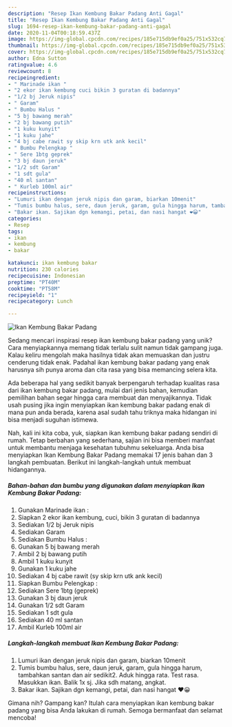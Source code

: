 ```yaml
---
description: "Resep Ikan Kembung Bakar Padang Anti Gagal"
title: "Resep Ikan Kembung Bakar Padang Anti Gagal"
slug: 1694-resep-ikan-kembung-bakar-padang-anti-gagal
date: 2020-11-04T00:18:59.437Z
image: https://img-global.cpcdn.com/recipes/185e715db9ef0a25/751x532cq70/ikan-kembung-bakar-padang-foto-resep-utama.jpg
thumbnail: https://img-global.cpcdn.com/recipes/185e715db9ef0a25/751x532cq70/ikan-kembung-bakar-padang-foto-resep-utama.jpg
cover: https://img-global.cpcdn.com/recipes/185e715db9ef0a25/751x532cq70/ikan-kembung-bakar-padang-foto-resep-utama.jpg
author: Edna Sutton
ratingvalue: 4.6
reviewcount: 8
recipeingredient:
- " Marinade ikan "
- "2 ekor ikan kembung cuci bikin 3 guratan di badannya"
- "1/2 bj Jeruk nipis"
- " Garam"
- " Bumbu Halus "
- "5 bj bawang merah"
- "2 bj bawang putih"
- "1 kuku kunyit"
- "1 kuku jahe"
- "4 bj cabe rawit sy skip krn utk ank kecil"
- " Bumbu Pelengkap "
- " Sere 1btg geprek"
- "3 bj daun jeruk"
- "1/2 sdt Garam"
- "1 sdt gula"
- "40 ml santan"
- " Kurleb 100ml air"
recipeinstructions:
- "Lumuri ikan dengan jeruk nipis dan garam, biarkan 10menit"
- "Tumis bumbu halus, sere, daun jeruk, garam, gula hingga harum, tambahkan santan dan air sedikit2. Aduk hingga rata. Test rasa. Masukkan ikan. Balik 1x sj. Jika sdh matang, angkat."
- "Bakar ikan. Sajikan dgn kemangi, petai, dan nasi hangat ❤️😀"
categories:
- Resep
tags:
- ikan
- kembung
- bakar

katakunci: ikan kembung bakar 
nutrition: 230 calories
recipecuisine: Indonesian
preptime: "PT40M"
cooktime: "PT58M"
recipeyield: "1"
recipecategory: Lunch

---
```



![Ikan Kembung Bakar Padang](https://img-global.cpcdn.com/recipes/185e715db9ef0a25/751x532cq70/ikan-kembung-bakar-padang-foto-resep-utama.jpg)

Sedang mencari inspirasi resep ikan kembung bakar padang yang unik? Cara menyiapkannya memang tidak terlalu sulit namun tidak gampang juga. Kalau keliru mengolah maka hasilnya tidak akan memuaskan dan justru cenderung tidak enak. Padahal ikan kembung bakar padang yang enak harusnya sih punya aroma dan cita rasa yang bisa memancing selera kita.



Ada beberapa hal yang sedikit banyak berpengaruh terhadap kualitas rasa dari ikan kembung bakar padang, mulai dari jenis bahan, kemudian pemilihan bahan segar hingga cara membuat dan menyajikannya. Tidak usah pusing jika ingin menyiapkan ikan kembung bakar padang enak di mana pun anda berada, karena asal sudah tahu triknya maka hidangan ini bisa menjadi suguhan istimewa.


Nah, kali ini kita coba, yuk, siapkan ikan kembung bakar padang sendiri di rumah. Tetap berbahan yang sederhana, sajian ini bisa memberi manfaat untuk membantu menjaga kesehatan tubuhmu sekeluarga. Anda bisa menyiapkan Ikan Kembung Bakar Padang memakai 17 jenis bahan dan 3 langkah pembuatan. Berikut ini langkah-langkah untuk membuat hidangannya.

<!--inarticleads1-->

##### Bahan-bahan dan bumbu yang digunakan dalam menyiapkan Ikan Kembung Bakar Padang:

1. Gunakan  Marinade ikan :
1. Siapkan 2 ekor ikan kembung, cuci, bikin 3 guratan di badannya
1. Sediakan 1/2 bj Jeruk nipis
1. Sediakan  Garam
1. Sediakan  Bumbu Halus :
1. Gunakan 5 bj bawang merah
1. Ambil 2 bj bawang putih
1. Ambil 1 kuku kunyit
1. Gunakan 1 kuku jahe
1. Sediakan 4 bj cabe rawit (sy skip krn utk ank kecil)
1. Siapkan  Bumbu Pelengkap :
1. Sediakan  Sere 1btg (geprek)
1. Gunakan 3 bj daun jeruk
1. Gunakan 1/2 sdt Garam
1. Sediakan 1 sdt gula
1. Sediakan 40 ml santan
1. Ambil  Kurleb 100ml air




<!--inarticleads2-->

##### Langkah-langkah membuat Ikan Kembung Bakar Padang:

1. Lumuri ikan dengan jeruk nipis dan garam, biarkan 10menit
1. Tumis bumbu halus, sere, daun jeruk, garam, gula hingga harum, tambahkan santan dan air sedikit2. Aduk hingga rata. Test rasa. Masukkan ikan. Balik 1x sj. Jika sdh matang, angkat.
1. Bakar ikan. Sajikan dgn kemangi, petai, dan nasi hangat ❤️😀




Gimana nih? Gampang kan? Itulah cara menyiapkan ikan kembung bakar padang yang bisa Anda lakukan di rumah. Semoga bermanfaat dan selamat mencoba!
